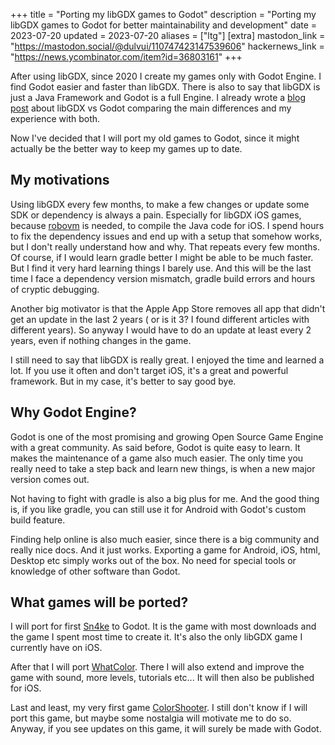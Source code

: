 +++
title = "Porting my libGDX games to Godot"
description = "Porting my libGDX games to Godot for better maintainability and development"
date = 2023-07-20
updated = 2023-07-20
aliases = ["ltg"]
[extra]
mastodon_link = "https://mastodon.social/@dulvui/110747423147539606"
hackernews_link = "https://news.ycombinator.com/item?id=36803161"
+++

After using libGDX, since 2020 I create my games only with Godot Engine.
I find Godot easier and faster than libGDX.
There is also to say that libGDX is just a Java Framework and Godot is a full Engine.
I already wrote a [blog post](@/blog/godot-vs-libgdx.md) about libGDX vs Godot comparing the main differences and my experience with both.

Now I've decided that I will port my old games to Godot, since it might actually be the better way to keep my games up to date.

## My motivations
Using libGDX every few months, to make a few changes or update some SDK or dependency is always a pain.
Especially for libGDX iOS games, because [robovm](https://github.com/MobiVM/robovm) is needed, to compile the Java code for iOS.
I spend hours to fix the dependency issues and end up with a setup that somehow works, but I don't really understand how and why.
That repeats every few months.  
Of course, if I would learn gradle better I might be able to be much faster.
But I find it very hard learning things I barely use.
And this will be the last time I face a dependency version mismatch, gradle build errors and hours of cryptic debugging.

Another big motivator is that the Apple App Store removes all app that didn't get an update in the last 2 years ( or is it 3? I found different articles with different years).
So anyway I would have to do an update at least every 2 years, even if nothing changes in the game.

I still need to say that libGDX is really great.
I enjoyed the time and learned a lot.
If you use it often and don't target iOS, it's a great and powerful framework.
But in my case, it's better to say good bye.

## Why Godot Engine?
Godot is one of the most promising and growing Open Source Game Engine with a great community.
As said before, Godot is quite easy to learn.
It makes the maintenance of a game also much easier.
The only time you really need to take a step back and learn new things, is when a new major version comes out.

Not having to fight with gradle is also a big plus for me.
And the good thing is, if you like gradle, you can still use it for Android with Godot's custom build feature.

Finding help online is also much easier, since there is a big community and really nice docs.
And it just works.
Exporting a game for Android, iOS, html, Desktop etc simply works out of the box.
No need for special tools or knowledge of other software than Godot.

## What games will be ported?
I will port for first [Sn4ke](@/games/sn4ke/index.md) to Godot.
It is the game with most downloads and the game I spent most time to create it.
It's also the only libGDX game I currently have on iOS.

After that I will port [WhatColor](@/games/whatcolor/index.md).
There I will also extend and improve the game with sound, more levels, tutorials etc...
It will then also be published for iOS.

Last and least, my very first game [ColorShooter](@/games/color-shooter/index.md).
I still don't know if I will port this game, but maybe some nostalgia will motivate me to do so.
Anyway, if you see updates on this game, it will surely be made with Godot.
